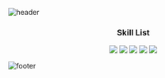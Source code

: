 
![header](https://capsule-render.vercel.app/api?width=100%&height=300&align=center&text=WoosungKim&animation=fadeIn&fontSize=40&color=8d192b&fontColor=8d192b)

<h3 align="center">Skill List</h3>
<p align="center">
  <a href="https://github.com/woosungkim0123/PythonStudy"><img src="https://img.shields.io/badge/Python-3766AB?style=flat-square&logo=Python&logoColor=white"/></a>
  <a href="https://github.com/woosungkim0123/tensorflow_study"><img src="https://img.shields.io/badge/TensorFlow-important?style=flat-square&logo=TensorFlow&logoColor=white"/></a> 
  <a href="https://github.com/woosungkim0123/javascript_study"><img src="https://img.shields.io/badge/Javascript-yellow?style=flat-square&logo=Javascript&logoColor=white"/></a> 
  <a href="https://github.com/woosungkim0123/React-Project"><img src="https://img.shields.io/badge/React-ff69b4?style=flat-square&logo=React&logoColor=white"/></a> 
  <a href="https://github.com/woosungkim0123/daegu-ai-school"><img src="https://img.shields.io/badge/Css-blue?style=flat-square&logo=CSS3&logoColor=white"/></a> 
</p>

![footer](https://capsule-render.vercel.app/api?type=wave&color=8d192b&height=300&section=footer&fontSize=90)
